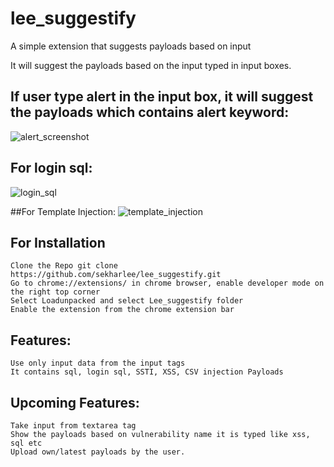 # lee_suggestify
A simple extension that suggests payloads based on input

It will suggest the payloads based on the input typed in input boxes. 

  ## If user type alert in the input box, it will suggest the payloads which contains alert keyword:
![alert_screenshot](https://user-images.githubusercontent.com/51740389/213888672-9ae37f0f-849b-4fcc-852a-b3f3c3b8c3f1.png)

  ## For login sql:
  ![login_sql](https://user-images.githubusercontent.com/51740389/213888761-b99457f5-9cb8-45c0-b21e-a23bee89cece.png)
	
  ##For Template Injection:
  ![template_injection](https://user-images.githubusercontent.com/51740389/213888783-6875e486-f22e-4b88-86dd-a37faae20bb0.png)

  ## For Installation
	
	Clone the Repo git clone https://github.com/sekharlee/lee_suggestify.git
	Go to chrome://extensions/ in chrome browser, enable developer mode on the right top corner
	Select Loadunpacked and select Lee_suggestify folder
	Enable the extension from the chrome extension bar

  ## Features:
	Use only input data from the input tags
	It contains sql, login sql, SSTI, XSS, CSV injection Payloads

  ## Upcoming Features:
	Take input from textarea tag
	Show the payloads based on vulnerability name it is typed like xss, sql etc
	Upload own/latest payloads by the user.

